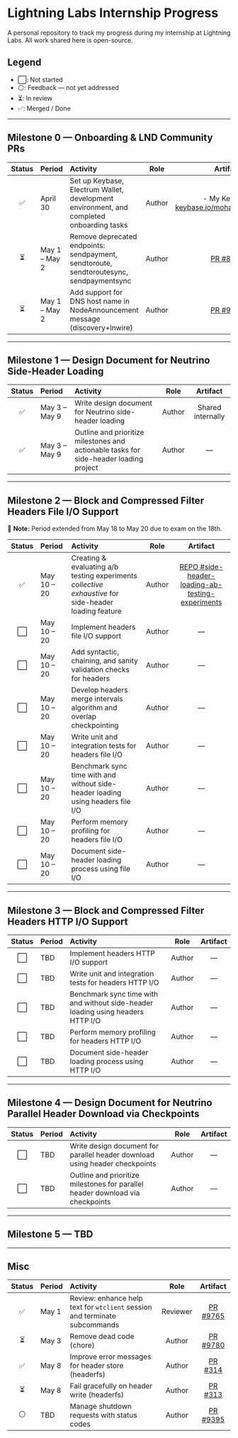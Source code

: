 # Lightning Labs Internship Progress

A personal repository to track my progress during my internship at Lightning Labs. All work shared here is open-source.

## Legend

- ⬜: Not started
- ⚪: Feedback — not yet addressed
- ⏳: In review
- ✅: Merged / Done

---

## Milestone 0 — Onboarding & LND Community PRs

| Status | Period           | Activity                                                                                      | Role   | Artifact                                                                                                                                                                              |
|:------:|:----------------|:----------------------------------------------------------------------------------------------|:------:|:--------------------------------------------------------------------------------------------------------------------------------------------------------------------------------------:|
| ✅     | April 30        | Set up Keybase, Electrum Wallet, development environment, and completed onboarding tasks       | Author | - My Keybase: [keybase.io/mohamed_awnallah](https://keybase.io/mohamed_awnallah)                               |
| ⏳     | May 1 – May 2   | Remove deprecated endpoints: sendpayment, sendtoroute, sendtoroutesync, sendpaymentsync        | Author | [PR #8348](https://github.com/lightningnetwork/lnd/pull/8348)                                                                                                                         |
| ⏳     | May 1 – May 2   | Add support for DNS host name in NodeAnnouncement message (discovery+lnwire)                  | Author | [PR #9455](https://github.com/lightningnetwork/lnd/pull/9455)                                                                                                                         |

---

## Milestone 1 — Design Document for Neutrino Side-Header Loading

| Status | Period         | Activity                                                                                                 | Role   | Artifact             |
|:------:|:--------------|:---------------------------------------------------------------------------------------------------------|:------:|:--------------------:|
| ✅     | May 3 – May 9 | Write design document for Neutrino side-header loading                                                   | Author | Shared internally    |
| ✅     | May 3 – May 9 | Outline and prioritize milestones and actionable tasks for side-header loading project                    | Author | —                    |

---

## Milestone 2 — Block and Compressed Filter Headers File I/O Support

📌 **Note:** Period extended from May 18 to May 20 due to exam on the 18th.

| Status | Period         | Activity                                                                                       | Role   | Artifact |
|:------:|:--------------|:-----------------------------------------------------------------------------------------------|:------:|:--------:|
| ✅     | May 10 – 20    | Creating & evaluating a/b testing experiments _collective exhaustive_ for side-header loading feature| Author | [REPO #side-header-loading-ab-testing-experiments](https://github.com/mohamedawnallah/side-header-loading-ab-testing-experiments)        |
| ⬜     | May 10 – 20    | Implement headers file I/O support                                                            | Author | —        |
| ⬜     | May 10 – 20    | Add syntactic, chaining, and sanity validation checks for headers                             | Author | —        |
| ⬜     | May 10 – 20    | Develop headers merge intervals algorithm and overlap checkpointing                           | Author | —        |
| ⬜     | May 10 – 20    | Write unit and integration tests for headers file I/O                                         | Author | —        |
| ⬜     | May 10 – 20    | Benchmark sync time with and without side-header loading using headers file I/O               | Author | —        |
| ⬜     | May 10 – 20    | Perform memory profiling for headers file I/O                                                 | Author | —        |
| ⬜     | May 10 – 20    | Document side-header loading process using file I/O                                           | Author | —        |

---

## Milestone 3 — Block and Compressed Filter Headers HTTP I/O Support

| Status | Period | Activity                                                               | Role   | Artifact |
|:------:|:------|:-----------------------------------------------------------------------|:------:|:--------:|
| ⬜     | TBD   | Implement headers HTTP I/O support                                               | Author | —        |
| ⬜     | TBD   | Write unit and integration tests for headers HTTP I/O                            | Author | —        |
| ⬜     | TBD   | Benchmark sync time with and without side-header loading using headers HTTP I/O  | Author | —        |
| ⬜     | TBD   | Perform memory profiling for headers HTTP I/O                                    | Author | —        |
| ⬜     | TBD   | Document side-header loading process using HTTP I/O                              | Author | —        |

---

## Milestone 4 — Design Document for Neutrino Parallel Header Download via Checkpoints

| Status | Period | Activity                                                                                      | Role   | Artifact |
|:------:|:------|:----------------------------------------------------------------------------------------------|:------:|:--------:|
| ⬜     | TBD   | Write design document for parallel header download using header checkpoints                    | Author | —        |
| ⬜     | TBD   | Outline and prioritize milestones for parallel header download via checkpoints                 | Author | —        |

---

## Milestone 5 — TBD

---

## Misc

| Status | Period       | Activity                                                                     | Role     | Artifact                                                            |
|:------:|:------------|:-----------------------------------------------------------------------------|:--------:|:--------------------------------------------------------------------:|
| ✅     | May 1        | Review: enhance help text for `wtclient` session and terminate subcommands   | Reviewer | [PR #9765](https://github.com/lightningnetwork/lnd/pull/9765)       |
| ⏳     | May 3        | Remove dead code (chore)                                                     | Author   | [PR #9780](https://github.com/lightningnetwork/lnd/pull/9780)        |
| ✅     | May 8        | Improve error messages for header store (headerfs)                           | Author   | [PR #314](https://github.com/lightninglabs/neutrino/pull/314)        |
| ⏳     | May 8        | Fail gracefully on header write (headerfs)                                   | Author   | [PR #313](https://github.com/lightninglabs/neutrino/pull/313)        |
| ⚪     | TBD          | Manage shutdown requests with status codes                                   | Author   | [PR #9395](https://github.com/lightningnetwork/lnd/pull/9395)        |
